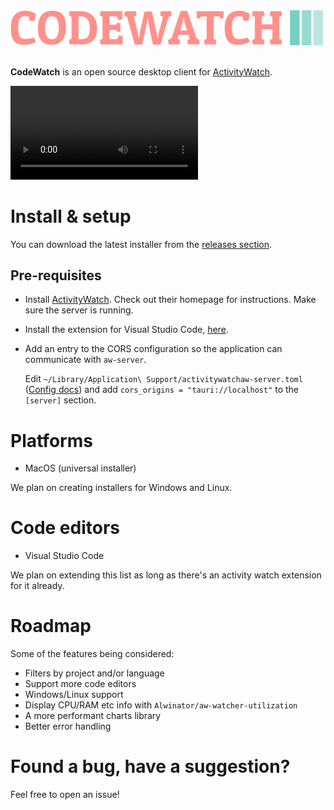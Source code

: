 <img src="./static/logo.png">
</br>
</br>

**CodeWatch** is an open source desktop client for [ActivityWatch](https://activitywatch.net).

<video src="https://www.dropbox.com/s/ekittpef5n75xxx/codewatch-demo-2.mov?raw=1&dl=0"></video>

# Install & setup

You can download the latest installer from the [releases section](https://github.com/jca41/codewatch/releases).

## Pre-requisites

- Install <a href={AW_URL}>ActivityWatch</a>. Check out their homepage for instructions. Make sure the server is running.
- Install the extension for Visual Studio Code, <a
  		href="https://marketplace.visualstudio.com/items?itemName=activitywatch.aw-watcher-vscode">here</a>.
- Add an entry to the CORS configuration so the application can communicate with `aw-server`.

  Edit `~/Library/Application\ Support/activitywatchaw-server.toml` (<a href="https://docs.activitywatch.net/en/latest/directories.html#config-directory">Config docs</a>) and add `cors_origins = "tauri://localhost"` to the `[server]` section.

# Platforms

- MacOS (universal installer)

We plan on creating installers for Windows and Linux.

# Code editors

- Visual Studio Code

We plan on extending this list as long as there's an activity watch extension for it already.

# Roadmap

Some of the features being considered:

- Filters by project and/or language
- Support more code editors
- Windows/Linux support
- Display CPU/RAM etc info with `Alwinator/aw-watcher-utilization`
- A more performant charts library
- Better error handling

# Found a bug, have a suggestion?

Feel free to open an issue!
